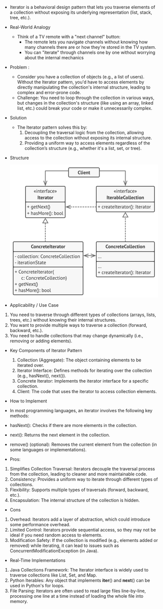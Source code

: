 - Iterator is a behavioral design pattern 
  that lets you traverse elements of a collection without exposing its underlying representation (list, stack, tree, etc.).

- Real-World Analogy
  - Think of a TV remote with a "next channel" button:
    - The remote lets you navigate channels without knowing how many channels there are or how they're stored in the TV system.
    - You can "iterate" through channels one by one without worrying about the internal mechanics

- Problem :
  - Consider you have a collection of objects (e.g., a list of users).
    Without the Iterator pattern, you'd have to access elements by directly manipulating the collection's internal structure,
    leading to complex and error-prone code.
  - Challenge: You need to loop through the collection in various ways,
    but changes in the collection's structure (like using an array, linked list, etc.)
    could break your code or make it unnecessarily complex.

- Solution
  - The Iterator pattern solves this by:
    1. Decoupling the traversal logic from the collection, allowing access to the collection without exposing its internal structure.
    2. Providing a uniform way to access elements regardless of the collection’s structure (e.g., whether it's a list, set, or tree).

- Structure 

   ![img.png](img.png)

- Applicability / Use Case
 1. You need to traverse through different types of collections (arrays, lists, trees, etc.) without knowing their internal structures.
 2. You want to provide multiple ways to traverse a collection (forward, backward, etc.).
 3. You need to handle collections that may change dynamically (i.e., removing or adding elements).

- Key Components of Iterator Pattern
  1. Collection (Aggregate): The object containing elements to be iterated over.
  2. Iterator Interface: Defines methods for iterating over the collection (e.g., hasNext(), next()).
  3. Concrete Iterator: Implements the iterator interface for a specific collection.
  4. Client: The code that uses the iterator to access collection elements.


- How to Implement
 - In most programming languages, an iterator involves the following key methods:
 - hasNext(): Checks if there are more elements in the collection.  
 - next(): Returns the next element in the collection.
 - remove() (optional): Removes the current element from the collection (in some languages or implementations).

- Pros:
 1. Simplifies Collection Traversal: Iterators decouple the traversal process from the collection, leading to cleaner and more maintainable code.
 2. Consistency: Provides a uniform way to iterate through different types of collections.
 3. Flexibility: Supports multiple types of traversals (forward, backward, etc.).
 4. Encapsulation: The internal structure of the collection is hidden.

- Cons
 1. Overhead: Iterators add a layer of abstraction, which could introduce some performance overhead.
 2. Limited Control: Iterators provide sequential access, so they may not be ideal if you need random access to elements.
 3. Modification Safety: If the collection is modified (e.g., elements added or removed) while iterating, it can lead to issues such as ConcurrentModificationException (in Java).

- Real-Time Implementations
 1. Java Collections Framework: The Iterator interface is widely used to traverse collections like List, Set, and Map.
 2. Python Iterables: Any object that implements __iter__() and __next__() can be used in Python's for loops.
 3. File Parsing: Iterators are often used to read large files line-by-line, processing one line at a time instead of loading the whole file into memory.
